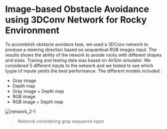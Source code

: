 # Image-based Obstacle Avoidance using 3DConv Network for Rocky Environment
To accomblish obstacle avoidace task, we used a 3DConv network to produse a steering direction based on sequantioal RGB images input. The results shows the ability of the nework to avoide rocks with different shapes and sizes. Traning and testing data was based on AirSim simulator. We considered 5 different inputs to the network and we tested to see which tyype of inpute yeilds the best performance. The different models included :
- Gray image
- Depth map
- Gray image + Depth map
- RGB image
- RGB image + Depth map

![network_2-1](https://user-images.githubusercontent.com/118448679/202459200-632b3990-b23f-4bde-acb4-276aed4a642f.png)
> Netwrok considaring gray sequance input
